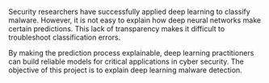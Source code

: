 Security researchers have successfully applied deep learning
to classify malware. However, it is not easy to explain how deep neural
networks make certain predictions. This lack of transparency makes it
difficult to troubleshoot classification errors. 

By making the prediction process explainable, deep learning practitioners
can build reliable models for critical applications in cyber security. The
objective of this project is to explain deep learning malware detection.

